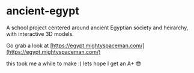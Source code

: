 # ancient-egypt
A school project centered around ancient Egyptian society and heirarchy, with interactive 3D models.

Go grab a look at [https://egypt.mightyspaceman.com/](https://egypt.mightyspaceman.com/) 

this took me a while to make :)
lets hope I get an A+ 😎
